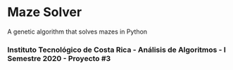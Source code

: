 # Maze Solver
A genetic algorithm that solves mazes in Python

### Instituto Tecnológico de Costa Rica - Análisis de Algoritmos - I Semestre 2020 - Proyecto #3


